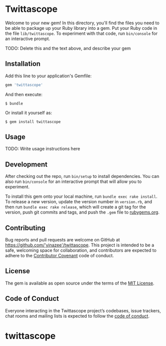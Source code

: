 # Twittascope

Welcome to your new gem! In this directory, you'll find the files you need to be able to package up your Ruby library into a gem. Put your Ruby code in the file `lib/twittascope`. To experiment with that code, run `bin/console` for an interactive prompt.

TODO: Delete this and the text above, and describe your gem

## Installation

Add this line to your application's Gemfile:

```ruby
gem 'twittascope'
```

And then execute:

    $ bundle

Or install it yourself as:

    $ gem install twittascope

## Usage

TODO: Write usage instructions here

## Development

After checking out the repo, run `bin/setup` to install dependencies. You can also run `bin/console` for an interactive prompt that will allow you to experiment.

To install this gem onto your local machine, run `bundle exec rake install`. To release a new version, update the version number in `version.rb`, and then run `bundle exec rake release`, which will create a git tag for the version, push git commits and tags, and push the `.gem` file to [rubygems.org](https://rubygems.org).

## Contributing

Bug reports and pull requests are welcome on GitHub at https://github.com/'yinazee'/twittascope. This project is intended to be a safe, welcoming space for collaboration, and contributors are expected to adhere to the [Contributor Covenant](http://contributor-covenant.org) code of conduct.

## License

The gem is available as open source under the terms of the [MIT License](https://opensource.org/licenses/MIT).

## Code of Conduct

Everyone interacting in the Twittascope project’s codebases, issue trackers, chat rooms and mailing lists is expected to follow the [code of conduct](https://github.com/'yinazee'/twittascope/blob/master/CODE_OF_CONDUCT.md).
# twittascope
